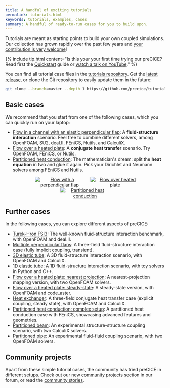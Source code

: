 ```yaml
---
title: A handful of exciting tutorials
permalink: tutorials.html
keywords: tutorials, examples, cases
summary: A handful of ready-to-run cases for you to build upon.
---
```


Tutorials are meant as starting points to build your own coupled simulations. Our collection has grown rapidly over the past few years and [your contribution is very welcome](community-contribute-to-precice.html)!

{% include tip.html content="Is this your your first time trying our preCICE? Read first the [Quickstart](quickstart.html) guide or [watch a talk on YouTube](https://www.youtube.com/c/preCICECoupling/)." %}

You can find all tutorial case files in the [tutorials repository](https://github.com/precice/tutorials). Get the [latest release](https://github.com/precice/tutorials/releases/latest), or clone the Git repository to easily update them in the future:

```bash
git clone --branch=master --depth 1 https://github.com/precice/tutorials.git
```

## Basic cases

We recommend that you start from one of the following cases, which you can quickly run on your laptop:

- [Flow in a channel with an elastic perpendicular flap](tutorials-perpendicular-flap.html): A **fluid-structure interaction** scenario. Feel free to combine different solvers, among OpenFOAM, SU2, deal.II, FEniCS, Nutils, and CalculiX.
- [Flow over a heated plate](tutorials-flow-over-heated-plate.html): A **conjugate heat transfer** scenario. Try OpenFOAM, FEniCS, or Nutils.
- [Partitioned heat conduction](tutorials-partitioned-heat-conduction.html): The mathematician's dream: split the **heat equation** in two and glue it again. Pick your Dirichlet and Neumann solvers among FEniCS and Nutils.

<p style="text-align: center">
<a href="tutorials-perpendicular-flap.html" title="Tutorial: Perpendicular flap"><img src="images/tutorials-perpendicular-flap-physics.png" style="margin-left:3%; max-width:31%; max-height:100px;" alt="Flow with a perpendicular flap"></a>
<a href="tutorials-flow-over-heated-plate.html" title="Tutorial: Flow over heated plate"><img src="images/tutorials-flow-over-heated-plate-example.png" style="margin-left:3%; max-width:31%; max-height:100px;" alt="Flow over heated plate"></a>
<a href="tutorials-partitioned-heat-conduction.html" title="Tutorial: Partitioned heat conduction"><img src="images/tutorials-partitioned-heat-conduction-setup.png" style="max-width:31%; max-height:100px;" alt="Partitioned heat conduction"></a>
</p>

## Further cases

In the following cases, you can explore different aspects of preCICE:

- [Turek-Hron FSI3](tutorials-turek-hron-fsi3.html): The well-known fluid-structure interaction benchmark, with OpenFOAM and deal.II.
- [Multiple perpendicular flaps](tutorials-multiple-perpendicular-flaps.html): A three-field fluid-structure interaction case (fully implicit coupling, transient).
- [3D elastic tube](tutorials-elastic-tube-3d.html): A 3D fluid-structure interaction scenario, with OpenFOAM and CalculiX.
- [1D elastic tube](tutorials-elastic-tube-1d.html): A 1D fluid-structure interaction scenario, with toy solvers in Python and C++.
- [Flow over a heated plate: nearest projection](tutorials-flow-over-heated-plate-nearest-projection.html): A nearest-projection mapping version, with two OpenFOAM solvers.
- [Flow over a heated plate: steady-state](tutorials-flow-over-heated-plate-steady-state.html): A steady-state version, with OpenFOAM and code_aster.
- [Heat exchanger](tutorials-heat-exchanger.html): A three-field conjugate heat transfer case (explicit coupling, steady state), with OpenFOAM and CalculiX.
- [Partitioned heat conduction: complex setup](tutorials-partitioned-heat-conduction-complex.html): A partitioned heat conduction case with FEniCS, showcasing advanced features and geometries.
- [Partitioned beam](tutorials-partitioned-elastic-beam.html): An experimental structure-structure coupling scenario, with two CalculiX solvers.
- [Partitioned pipe](tutorials-partitioned-pipe.html): An experimental fluid-fluid coupling scenario, with two OpenFOAM solvers.

## Community projects

Apart from these simple tutorial cases, the community has tried preCICE in different setups. Check out our new [community projects](https://precice.discourse.group/c/community-projects/11) section in our forum, or read the [community stories](community-projects.html).
